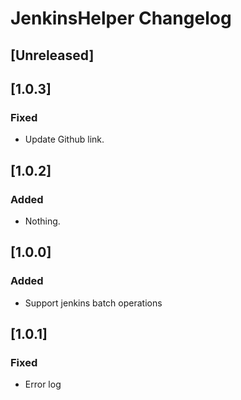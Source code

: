 <!-- Keep a Changelog guide -> https://keepachangelog.com -->

# JenkinsHelper Changelog

## [Unreleased]

## [1.0.3]
### Fixed
- Update Github link.

## [1.0.2]
### Added
- Nothing.


## [1.0.0]
### Added
- Support jenkins batch operations

## [1.0.1]
### Fixed
- Error log